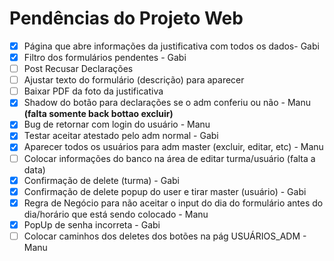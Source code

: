 # Pendências do Projeto Web

- [X]  Página que abre informações da justificativa com todos os dados- Gabi
- [X]  Filtro dos formulários pendentes - Gabi
- [ ]  Post Recusar Declarações
- [ ]  Ajustar texto do formulário (descrição) para aparecer 
- [ ]  Baixar PDF da foto da justificativa
- [X]  Shadow do botão para declarações se o adm conferiu ou não - Manu **(falta somente back bottao excluir)**
- [X]  Bug de retornar com login do usuário - Manu
- [X]  Testar aceitar atestado pelo adm normal - Gabi
- [X]  Aparecer todos os usuários para adm master (excluir, editar, etc) - Manu
- [ ]  Colocar informações do banco na área de editar turma/usuário (falta a data)
- [X]  Confirmação de delete (turma) - Gabi 
- [X]  Confirmação de delete popup do user e tirar master (usuário) - Gabi
- [X]  Regra de Negócio para não aceitar o input do dia do formulário antes do dia/horário que está sendo colocado - Manu
- [X]  PopUp de senha incorreta - Gabi
- [ ]  Colocar caminhos dos deletes dos botões na pág USUÁRIOS_ADM - Manu